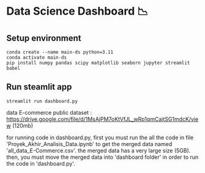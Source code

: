 # Data Science Dashboard 📉

## Setup environment
```
conda create --name main-ds python=3.11
conda activate main-ds
pip install numpy pandas scipy matplotlib seaborn jupyter streamlit babel
```

## Run steamlit app
```
streamlit run dashboard.py
```
data E-commerce public dataset : https://drive.google.com/file/d/1MsAjPM7oKtVfJL_wRp1qmCajtSG1mdcK/view (120mb)

for running code in dashboard.py, first you must run the all the code in file 'Proyek_Akhir_Analisis_Data.ipynb'  to get the merged data named 'all_data_E-Commerce.csv'. the merged data has a very large size (5GB). then, you must move the merged data into 'dashboard folder' in order to run the code in 'dashboard.py'.


